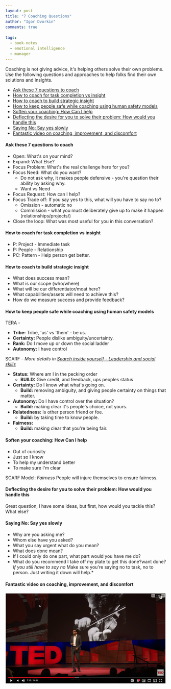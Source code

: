 ```yaml
---
layout: post
title: "7 Coaching Questions"
author: "Igor Dvorkin"
comments: true

tags:
  - book-notes
  - emotional intelligence
  - manager
---
```


Coaching is not giving advice, it's helping others solve their own problems. Use the following questions and approaches to help folks find their own solutions and insights.

<!-- prettier-ignore-start -->
<!-- vim-markdown-toc GFM -->

- [Ask these 7 questions to coach](#ask-these-7-questions-to-coach)
- [How to coach for task completion vs insight](#how-to-coach-for-task-completion-vs-insight)
- [How to coach to build strategic insight](#how-to-coach-to-build-strategic-insight)
- [How to keep people safe while coaching using human safety models](#how-to-keep-people-safe-while-coaching-using-human-safety-models)
- [Soften your coaching: How Can I help](#soften-your-coaching-how-can-i-help)
- [Deflecting the desire for you to solve their problem: How would you handle this](#deflecting-the-desire-for-you-to-solve-their-problem-how-would-you-handle-this)
- [Saying No: Say yes slowly](#saying-no-say-yes-slowly)
- [Fantastic video on coaching, improvement, and discomfort](#fantastic-video-on-coaching-improvement-and-discomfort)

<!-- vim-markdown-toc -->
<!-- prettier-ignore-end -->

#### Ask these 7 questions to coach

- Open: What's on your mind?
- Expand: What Else?
- Focus Problem: What's the real challenge here for you?
- Focus Need: What do you want?
  - Do not ask why, it makes people defensive - you're question their ability by asking why.
  - Want vs Need
- Focus Request: How can I help?
- Focus Trade off: If you say yes to this, what will you have to say no to?
  - Omission - automatic no
  - Commission - what you must deliberately give up to make it happen (relationships/projects/)
- Close the loop: What was most useful for you in this conversation?

#### How to coach for task completion vs insight

- P: Project - Immediate task
- P: People - Relationship
- PC: Pattern - Help person get better.

#### How to coach to build strategic insight

- What does success mean?
- What is our scope (who/where)
- What will be our differentiator/moat here?
- What capabilities/assets will need to achieve this?
- How do we measure success and provide feedback?

#### How to keep people safe while coaching using human safety models

TERA -

- **Tribe:** Tribe, 'us' vs 'them' - be us.
- **Certainty:** People dislike ambiguity/uncertainty.
- **Rank:** Do I move up or down the social ladder
- **Autonomy:** I have control

SCARF -
_More details in [Search inside yourself - Leadership and social skills](/search-inside-yourself)_

- **Status:** Where am I in the pecking order
  - **BUILD:** Give credit, and feedback, ups peoples status
- **Certainty:** Do I know what what's going on.
  - **Build:** removing ambiguity, and giving people certainty on things that matter.
- **Autonomy:** Do I have control over the situation?
  - **Build:** making clear it's people's choice, not yours.
- **Relatedness:** Is other person friend or foe.
  - **Build:** by taking time to know people.
- **Fairness:**
  - **Build:** making clear that you're being fair.

#### Soften your coaching: How Can I help

- Out of curiosity
- Just so I know
- To help my understand better
- To make sure I'm clear

SCARF Model:
_Fairness_ People will injure themselves to ensure fairness.

#### Deflecting the desire for you to solve their problem: How would you handle this

Great question, I have some ideas, but first, how would you tackle this? What else?

#### Saying No: Say yes slowly

- Why are you asking me?
- Whom else have you asked?
- What you say urgent what do you mean?
- What does done mean?
- If I could only do one part, what part would you have me do?
- What do you recommend I take off my plate to get this done?want done?
  _If you still have to say no_ Make sure you're saying no to task, no to person. Just writing it down will help.\*

#### Fantastic video on coaching, improvement, and discomfort

[![Coaching](/images/coaching-video.png)](https://youtu.be/oHDq1PcYkT4?t=431)





